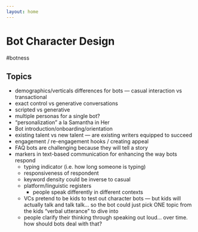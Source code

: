 ```yaml
---
layout: home
---
```



# Bot Character Design 
#botness

## Topics
* demographics/verticals differences for bots — casual interaction vs transactional
* exact control vs generative conversations
* scripted vs generative
* multiple personas for a single bot?
* “personalization” a la Samantha in Her
* Bot introduction/onboarding/orientation
* existing talent vs new talent — are existing writers equipped to succeed
* engagement / re-engagement hooks / creating appeal
* FAQ bots are challenging because they will tell a story
* markers in text-based communication for enhancing the way bots respond
	* typing indicator (i.e. how long someone is typing)
	* responsiveness of respondent
	* keyword density could be inverse to casual
	* platform/linguistic registers
		* people speak differently in different contexts
	* VCs pretend to be kids to test out character bots — but kids will actually talk and talk talk… so the bot could just pick ONE topic from the kids “verbal utterance” to dive into
	* people clarify their thinking through speaking out loud… over time. how should bots deal with that?
